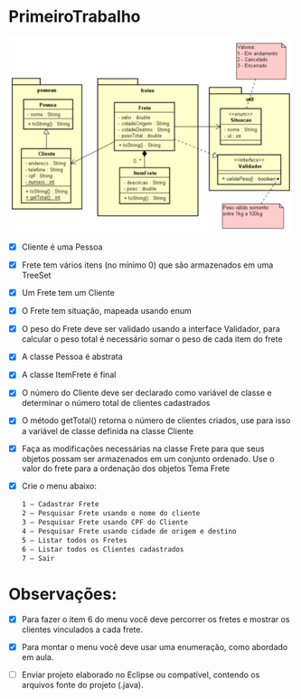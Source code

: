 # PrimeiroTrabalho

![](diagrama_de_classes.png)

- [x] Cliente é uma Pessoa 
- [x] Frete tem vários itens (no mínimo 0) que são armazenados em uma TreeSet
- [x] Um Frete tem um Cliente
- [x] O Frete tem situação, mapeada usando enum
- [x] O peso do Frete deve ser validado usando a interface Validador, para calcular o
   peso total é necessário somar o peso de cada item do frete
- [x] A classe Pessoa é abstrata
- [x] A classe ItemFrete é final
- [x] O número do Cliente deve ser declarado como variável de classe e determinar o
   número total de clientes cadastrados
- [x] O método getTotal() retorna o número de clientes criados, use para isso a
   variável de classe definida na classe Cliente
- [x] Faça as modificações necessárias na classe Frete para que seus objetos possam
    ser armazenados em um conjunto ordenado. Use o valor do frete para a ordenação
    dos objetos Tema Frete

- [x] Crie o menu abaixo:
    ```
    1 – Cadastrar Frete
    2 – Pesquisar Frete usando o nome do cliente
    3 – Pesquisar Frete usando CPF do Cliente
    4 – Pesquisar Frete usando cidade de origem e destino
    5 – Listar todos os Fretes
    6 – Listar todos os Clientes cadastrados
    7 – Sair 
    ```
# Observações:
* [x] Para fazer o item 6 do menu você deve percorrer os fretes e mostrar os clientes
    vinculados a cada frete.

* [x] Para montar o menu você deve usar uma enumeração, como abordado em aula.

* [ ] Enviar projeto elaborado no Eclipse ou compatível, contendo os arquivos fonte do
    projeto (.java).
